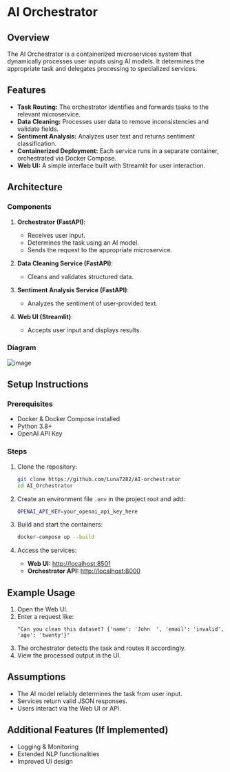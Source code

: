 # AI Orchestrator

## Overview
The AI Orchestrator is a containerized microservices system that dynamically processes user inputs using AI models. It determines the appropriate task and delegates processing to specialized services.

## Features
- **Task Routing:** The orchestrator identifies and forwards tasks to the relevant microservice.
- **Data Cleaning:** Processes user data to remove inconsistencies and validate fields.
- **Sentiment Analysis:** Analyzes user text and returns sentiment classification.
- **Containerized Deployment:** Each service runs in a separate container, orchestrated via Docker Compose.
- **Web UI:** A simple interface built with Streamlit for user interaction.

## Architecture
### Components
1. **Orchestrator (FastAPI)**:
   - Receives user input.
   - Determines the task using an AI model.
   - Sends the request to the appropriate microservice.
   
2. **Data Cleaning Service (FastAPI)**:
   - Cleans and validates structured data.

3. **Sentiment Analysis Service (FastAPI)**:
   - Analyzes the sentiment of user-provided text.

4. **Web UI (Streamlit)**:
   - Accepts user input and displays results.

### Diagram
![image](https://github.com/user-attachments/assets/be854c25-3875-40ea-8ec1-5c7341023d66)


## Setup Instructions
### Prerequisites
- Docker & Docker Compose installed
- Python 3.8+
- OpenAI API Key

### Steps
1. Clone the repository:
   ```sh
   git clone https://github.com/Luna7282/AI-orchestrator
   cd AI_Orchestrator
   ```

2. Create an environment file `.env` in the project root and add:
   ```sh
   OPENAI_API_KEY=your_openai_api_key_here
   ```

3. Build and start the containers:
   ```sh
   docker-compose up --build
   ```

4. Access the services:
   - **Web UI:** [http://localhost:8501](http://localhost:8501)
   - **Orchestrator API:** [http://localhost:8000](http://localhost:8000)
   
## Example Usage
1. Open the Web UI.
2. Enter a request like:
   ```
   "Can you clean this dataset? {'name': 'John  ', 'email': 'invalid', 'age': 'twenty'}"
   ```
3. The orchestrator detects the task and routes it accordingly.
4. View the processed output in the UI.

## Assumptions
- The AI model reliably determines the task from user input.
- Services return valid JSON responses.
- Users interact via the Web UI or API.

## Additional Features (If Implemented)
- Logging & Monitoring
- Extended NLP functionalities
- Improved UI design



